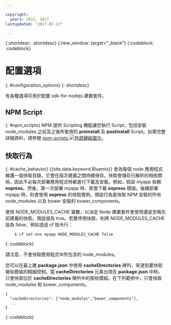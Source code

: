 ```yaml
---

copyright:
  years: 2015, 2017
lastupdated: "2017-07-13"

---
```


{:shortdesc: .shortdesc}
{:new_window: target="_blank"}
{:codeblock: .codeblock}

# 配置選項
{: #configuration_options}
{: shortdesc}

有各種選項可用於配置 sdk-for-nodejs 建置套件。

## NPM Script
{: #npm_scripts}
NPM 提供 Scripting 機能讓您執行 Script，包括安裝 node_modules 之前及之後所套用的 **preinstall** 及 **postinstall** Script。如需完整詳細資料，請參閱 [npm-scripts ![外部鏈結圖示](../../icons/launch-glyph.svg "外部鏈結圖示")](https://docs.npmjs.com/misc/scripts)。

## 快取行為
{: #cache_behavior}
{{site.data.keyword.Bluemix}} 會為每個 node 應用程式維護一個快取目錄，它會在兩次建置之間持續保存。快取會儲存已解析的相依關係，因此不必每次部署應用程式時都進行下載及安裝。例如，假設 myapp 依賴 **express**。然後，第一次部署 myapp 時，即會下載 **express** 模組。後續部署 myapp 時，則會使用 **express** 的快取實例。預設行為是快取 NPM 安裝的所有 node_modules 以及 bower 安裝的 bower_components。

使用 NODE_MODULES_CACHE 變數，以決定 Node 建置套件會使用還是忽略先前建置的快取。預設值為 true。若要停用快取，則將 NODE_MODULES_CACHE 設為 false，例如透過 cf 指令行：

```
    $ cf set-env myapp NODE_MODULES_CACHE false
```
{: codeblock}

請注意，不會快取應用程式中所包含的 node_modules。

您可以在最上層 **package.json** 中使用 **cacheDirectories** 陣列，來達到要快取哪些模組的精細控制。當 **cacheDirectories** 元素出現在 **package.json** 中時，只會快取位於 **cacheDirectories** 陣列中的那些模組。在下列範例中，只會快取 node_modules 和 bower_components。

```
{
  "cacheDirectories": ["node_modules","bower_components"],
  ...
}
```
{: codeblock}
